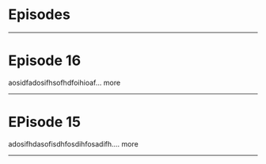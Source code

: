 # Episodes

  ____________________________________________________________________________
  
# Episode 16

aosidfadosifhsofhdfoihioaf... more

  ____________________________________________________________________________
  
# EPisode 15

adosifhdasofisdhfosdihfosadifh.... more 

  ____________________________________________________________________________

